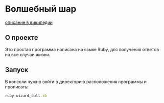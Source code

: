 # Волшебный шар
[описание в википедии](https://ru.wikipedia.org/wiki/Magic_8_ball)

## О проекте
Это простая программа написана на языке Ruby, для получения ответов на все случаи жизни.

## Запуск
В консоли нужно войти в директорию расположения программы и прописать:
```ruby
ruby wizard_ball.rb
```
